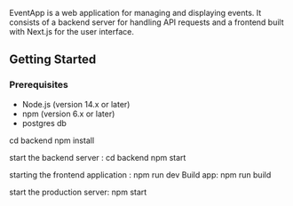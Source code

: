 EventApp is a web application for managing and displaying events. It consists of a backend server for handling API requests and a frontend built with Next.js for the user interface.



## Getting Started

### Prerequisites

- Node.js (version 14.x or later)
- npm (version 6.x or later)
- postgres db
  
cd backend
npm install

start the backend server :
cd backend
npm start 

starting the frontend application :
npm run dev 
Build app:
npm run build 

start the production server:
npm start 
